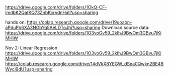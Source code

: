 https://drive.google.com/drive/folders/1OkQ-CF-lmdbK2QatKQ73ZnbKcrvdnHat?usp=sharing

hands on: https://colab.research.google.com/drive/19uoabn-aPduPn6XA3NGbYq5AeLDToJhi?usp=sharing
Download source data: https://drive.google.com/drive/folders/1O3yoGv59_2kIhJ9BwOm3GBvu7jKiMHlW


Nov 2: Linear Regression
https://drive.google.com/drive/folders/1O3yoGv59_2kIhJ9BwOm3GBvu7jKiMHlW
https://colab.research.google.com/drive/14dVkX8YEGW_dSea0Qwkn2BE4BWyci9dU?usp=sharing